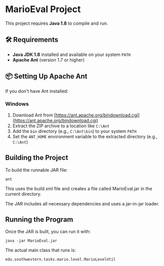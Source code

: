 # MarioEval Project

This project requires **Java 1.8** to compile and run.

## 🛠 Requirements

- **Java JDK 1.8** installed and available on your system `PATH`
- **Apache Ant** (version 1.7 or higher)

## 📦 Setting Up Apache Ant

If you don't have Ant installed:

### Windows

1. Download Ant from [https://ant.apache.org/bindownload.cgi](https://ant.apache.org/bindownload.cgi)
2. Extract the ZIP archive to a location like `C:\Ant`
3. Add the `bin` directory (e.g., `C:\Ant\bin`) to your system `PATH`
4. Set the `ANT_HOME` environment variable to the extracted directory (e.g., `C:\Ant`)

## Building the Project

To build the runnable JAR file:

```
ant
```

This uses the build.xml file and creates a file called MarioEval.jar in the current directory.

The JAR includes all necessary dependencies and uses a jar-in-jar loader.

##  Running the Program

Once the JAR is built, you can run it with:

```
java -jar MarioEval.jar
```

The actual main class that runs is:
```
edu.southwestern.tasks.mario.level.MarioLevelUtil
```


